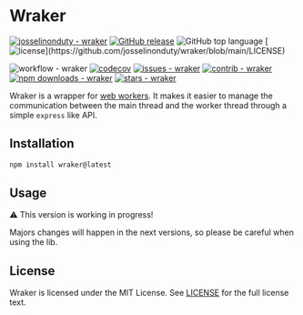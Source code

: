 # Wraker

[![josselinonduty - wraker](https://img.shields.io/static/v1?label=josselinonduty&message=wraker&color=blueviolet&logo=github)](https://github.com/josselinonduty/wraker "Go to GitHub repo")
[![GitHub release](https://img.shields.io/github/release/josselinonduty/wraker?include_prereleases=&sort=semver&color=teal)](https://github.com/josselinonduty/wraker/releases/)
![GitHub top language](https://img.shields.io/github/languages/top/josselinonduty/wraker)
[![license](https://img.shields.io/badge/License-MIT-orange?label="license")](https://github.com/josselinonduty/wraker/blob/main/LICENSE)

![workflow - wraker](https://img.shields.io/github/actions/workflow/status/josselinonduty/wraker/test.yml?label="pipeline")
[![codecov](https://codecov.io/github/josselinonduty/wraker/graph/badge.svg?token=A872AFRRJ0)](https://codecov.io/github/josselinonduty/wraker)
[![issues - wraker](https://img.shields.io/github/issues/josselinonduty/wraker)](https://github.com/josselinonduty/wraker/issues)
[![contrib - wraker](https://img.shields.io/github/contributors/josselinonduty/wraker?color=teal)](https://github.com/josselinonduty/wraker)
[![npm downloads - wraker](https://img.shields.io/npm/dm/wraker?color=teal)](https://www.npmjs.com/package/wraker)
[![stars - wraker](https://img.shields.io/github/stars/josselinonduty/wraker?style=social)](https://github.com/josselinonduty/wraker)

Wraker is a wrapper for [web workers](https://developer.mozilla.org/docs/Web/API/Worker/Worker).
It makes it easier to manage the communication between the main thread and the worker thread through a simple `express` like API.

## Installation

```bash
npm install wraker@latest
```

## Usage

⚠ This version is working in progress!

Majors changes will happen in the next versions, so please be careful when using the lib.

## License

Wraker is licensed under the MIT License. See [LICENSE](LICENSE) for the full license text.
